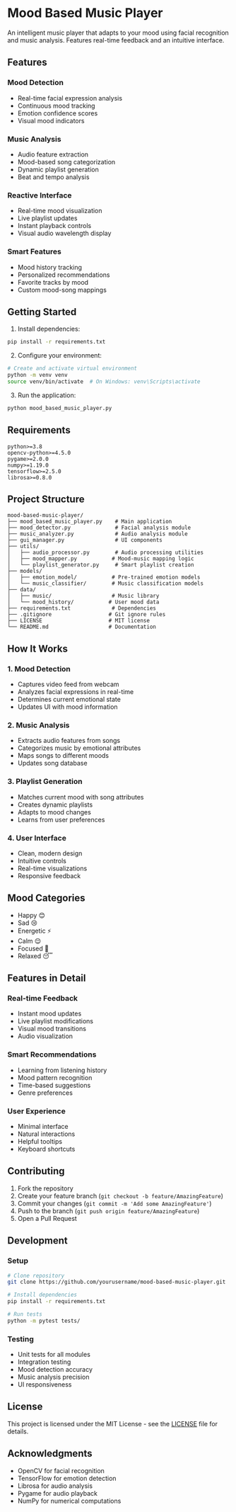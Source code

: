 # Mood Based Music Player

An intelligent music player that adapts to your mood using facial recognition and music analysis. Features real-time feedback and an intuitive interface.

## Features

### Mood Detection
- Real-time facial expression analysis
- Continuous mood tracking
- Emotion confidence scores
- Visual mood indicators

### Music Analysis
- Audio feature extraction
- Mood-based song categorization
- Dynamic playlist generation
- Beat and tempo analysis

### Reactive Interface
- Real-time mood visualization
- Live playlist updates
- Instant playback controls
- Visual audio wavelength display

### Smart Features
- Mood history tracking
- Personalized recommendations
- Favorite tracks by mood
- Custom mood-song mappings

## Getting Started

1. Install dependencies:
```bash
pip install -r requirements.txt
```

2. Configure your environment:
```bash
# Create and activate virtual environment
python -m venv venv
source venv/bin/activate  # On Windows: venv\Scripts\activate
```

3. Run the application:
```bash
python mood_based_music_player.py
```

## Requirements

```
python>=3.8
opencv-python>=4.5.0
pygame>=2.0.0
numpy>=1.19.0
tensorflow>=2.5.0
librosa>=0.8.0
```

## Project Structure

```
mood-based-music-player/
├── mood_based_music_player.py    # Main application
├── mood_detector.py              # Facial analysis module
├── music_analyzer.py             # Audio analysis module
├── gui_manager.py                # UI components
├── utils/
│   ├── audio_processor.py        # Audio processing utilities
│   ├── mood_mapper.py           # Mood-music mapping logic
│   └── playlist_generator.py     # Smart playlist creation
├── models/
│   ├── emotion_model/           # Pre-trained emotion models
│   └── music_classifier/        # Music classification models
├── data/
│   ├── music/                   # Music library
│   └── mood_history/           # User mood data
├── requirements.txt             # Dependencies
├── .gitignore                  # Git ignore rules
├── LICENSE                     # MIT license
└── README.md                   # Documentation
```

## How It Works

### 1. Mood Detection
- Captures video feed from webcam
- Analyzes facial expressions in real-time
- Determines current emotional state
- Updates UI with mood information

### 2. Music Analysis
- Extracts audio features from songs
- Categorizes music by emotional attributes
- Maps songs to different moods
- Updates song database

### 3. Playlist Generation
- Matches current mood with song attributes
- Creates dynamic playlists
- Adapts to mood changes
- Learns from user preferences

### 4. User Interface
- Clean, modern design
- Intuitive controls
- Real-time visualizations
- Responsive feedback

## Mood Categories

- Happy 😊
- Sad 😢
- Energetic ⚡
- Calm 😌
- Focused 🎯
- Relaxed 😴

## Features in Detail

### Real-time Feedback
- Instant mood updates
- Live playlist modifications
- Visual mood transitions
- Audio visualization

### Smart Recommendations
- Learning from listening history
- Mood pattern recognition
- Time-based suggestions
- Genre preferences

### User Experience
- Minimal interface
- Natural interactions
- Helpful tooltips
- Keyboard shortcuts

## Contributing

1. Fork the repository
2. Create your feature branch (`git checkout -b feature/AmazingFeature`)
3. Commit your changes (`git commit -m 'Add some AmazingFeature'`)
4. Push to the branch (`git push origin feature/AmazingFeature`)
5. Open a Pull Request

## Development

### Setup
```bash
# Clone repository
git clone https://github.com/yourusername/mood-based-music-player.git

# Install dependencies
pip install -r requirements.txt

# Run tests
python -m pytest tests/
```

### Testing
- Unit tests for all modules
- Integration testing
- Mood detection accuracy
- Music analysis precision
- UI responsiveness

## License

This project is licensed under the MIT License - see the [LICENSE](LICENSE) file for details.

## Acknowledgments

- OpenCV for facial recognition
- TensorFlow for emotion detection
- Librosa for audio analysis
- Pygame for audio playback
- NumPy for numerical computations
